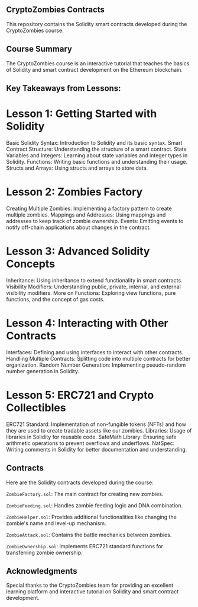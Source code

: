 ## CryptoZombies Contracts
This repository contains the Solidity smart contracts developed during the CryptoZombies course.

## Course Summary
The CryptoZombies course is an interactive tutorial that teaches the basics of Solidity and smart contract development on the Ethereum blockchain. 

## Key Takeaways from Lessons:
# Lesson 1: Getting Started with Solidity

Basic Solidity Syntax: Introduction to Solidity and its basic syntax.
Smart Contract Structure: Understanding the structure of a smart contract.
State Variables and Integers: Learning about state variables and integer types in Solidity.
Functions: Writing basic functions and understanding their usage.
Structs and Arrays: Using structs and arrays to store data.

# Lesson 2: Zombies Factory 

Creating Multiple Zombies: Implementing a factory pattern to create multiple zombies.
Mappings and Addresses: Using mappings and addresses to keep track of zombie ownership.
Events: Emitting events to notify off-chain applications about changes in the contract.

# Lesson 3: Advanced Solidity Concepts

Inheritance: Using inheritance to extend functionality in smart contracts.
Visibility Modifiers: Understanding public, private, internal, and external visibility modifiers.
More on Functions: Exploring view functions, pure functions, and the concept of gas costs.

# Lesson 4: Interacting with Other Contracts

Interfaces: Defining and using interfaces to interact with other contracts.
Handling Multiple Contracts: Splitting code into multiple contracts for better organization.
Random Number Generation: Implementing pseudo-random number generation in Solidity.

# Lesson 5: ERC721 and Crypto Collectibles

ERC721 Standard: Implementation of non-fungible tokens (NFTs) and how they are used to create tradable assets like our zombies.
Libraries: Usage of libraries in Solidity for reusable code.
SafeMath Library: Ensuring safe arithmetic operations to prevent overflows and underflows.
NatSpec: Writing comments in Solidity for better documentation and understanding.


## Contracts
Here are the Solidity contracts developed during the course:

```ZombieFactory.sol```: The main contract for creating new zombies.

```ZombieFeeding.sol```: Handles zombie feeding logic and DNA combination.

```ZombieHelper.sol```: Provides additional functionalities like changing the zombie's name and level-up mechanism.

```ZombieAttack.sol```: Contains the battle mechanics between zombies.

```ZombieOwnership.sol```: Implements ERC721 standard functions for transferring zombie ownership.


## Acknowledgments
Special thanks to the CryptoZombies team for providing an excellent learning platform and interactive tutorial on Solidity and smart contract development.

